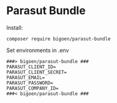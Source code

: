 Parasut Bundle
==
Install:
```
composer require bigoen/parasut-bundle
```
Set environments in .env
```dotenv
###> bigoen/parasut-bundle ###
PARASUT_CLIENT_ID=
PARASUT_CLIENT_SECRET=
PARASUT_EMAIL=
PARASUT_PASSWORD=
PARASUT_COMPANY_ID=
###< bigoen/parasut-bundle ###
```
